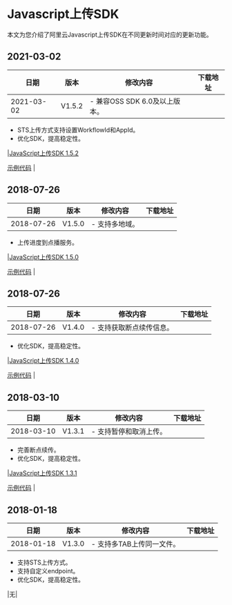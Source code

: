 # Javascript上传SDK

本文为您介绍了阿里云Javascript上传SDK在不同更新时间对应的更新功能。

## 2021-03-02

|日期|版本|修改内容|下载地址|
|--|--|----|----|
|2021-03-02|V1.5.2|-   兼容OSS SDK 6.0及以上版本。
-   STS上传方式支持设置WorkflowId和AppId。
-   优化SDK，提高稳定性。

|[JavaScript上传SDK 1.5.2](https://alivc-demo-cms.alicdn.com/versionProduct/sourceCode/upload/JS/aliyun-upload-sdk-1.5.2.zip)

[示例代码](https://alivc-demo-cms.alicdn.com/versionProduct/sourceCode/upload/JS/aliyun-upload-sdk-1.5.2demo.zip) |

## 2018-07-26

|日期|版本|修改内容|下载地址|
|--|--|----|----|
|2018-07-26|V1.5.0|-   支持多地域。
-   上传进度到点播服务。

|[JavaScript上传SDK 1.5.0](https://docs-aliyun.cn-hangzhou.oss.aliyun-inc.com/assets/attach/94440/cn_zh/1548408724967/aliyun-upload-sdk-1.5.0.zip)

[示例代码](https://docs-aliyun.cn-hangzhou.oss.aliyun-inc.com/assets/attach/94440/cn_zh/1550125960566/aliyun-upload-sdk-1.5.0demo.zip) |

## 2018-07-26

|日期|版本|修改内容|下载地址|
|--|--|----|----|
|2018-07-26|V1.4.0|-   支持获取断点续传信息。
-   优化SDK，提高稳定性。

|[JavaScript上传SDK 1.4.0](https://docs-aliyun.cn-hangzhou.oss.aliyun-inc.com/assets/attach/51992/cn_zh/1532598250124/aliyun-upload-sdk-1.4.0.zip)

[示例代码](https://docs-aliyun.cn-hangzhou.oss.aliyun-inc.com/assets/attach/51992/cn_zh/1533611658863/aliyun-upload-sdk-1.4.0demo.zip) |

## 2018-03-10

|日期|版本|修改内容|下载地址|
|--|--|----|----|
|2018-03-10|V1.3.1|-   支持暂停和取消上传。
-   完善断点续传。
-   优化SDK，提高稳定性。

|[JavaScript上传SDK 1.3.1](https://docs-aliyun.cn-hangzhou.oss.aliyun-inc.com/assets/attach/53059/cn_zh/1522379762367/aliyun-upload-sdk-1.3.1.zip)

[示例代码](https://docs-aliyun.cn-hangzhou.oss.aliyun-inc.com/assets/attach/53059/cn_zh/1522379787171/aliyun-upload-sdk-demo-1.3.1.zip) |

## 2018-01-18

|日期|版本|修改内容|下载地址|
|--|--|----|----|
|2018-01-18|V1.3.0|-   支持多TAB上传同一文件。
-   支持STS上传方式。
-   支持自定义endpoint。
-   优化SDK，提高稳定性。

|无|

